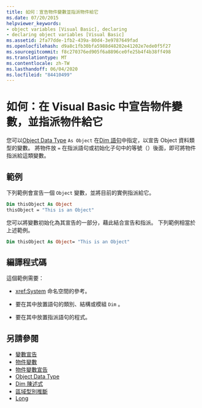 ```yaml
---
title: 如何：宣告物件變數並指派物件給它
ms.date: 07/20/2015
helpviewer_keywords:
- object variables [Visual Basic], declaring
- declaring object variables [Visual Basic]
ms.assetid: 2fa77dde-1fb2-439a-80d4-3e9787649fad
ms.openlocfilehash: d9a8c1fb30bfa5988d48202e41202e7ede0f5f27
ms.sourcegitcommit: f8c270376ed905f6a8896ce0fe25b4f4b38ff498
ms.translationtype: MT
ms.contentlocale: zh-TW
ms.lasthandoff: 06/04/2020
ms.locfileid: "84410499"
---
```

# <a name="how-to-declare-an-object-variable-and-assign-an-object-to-it-in-visual-basic"></a>如何：在 Visual Basic 中宣告物件變數，並指派物件給它

您可以[Object Data Type](../../../language-reference/data-types/object-data-type.md) `As Object` 在[Dim 語句](../../../language-reference/statements/dim-statement.md)中指定，以宣告 Object 資料類型的變數。 將物件放 `=` 在指派語句或初始化子句中的等號（）後面，即可將物件指派給這類變數。

## <a name="example"></a>範例

下列範例會宣告一個 `Object` 變數，並將目前的實例指派給它。

```vb
Dim thisObject As Object
thisObject = "This is an Object"
```

您可以將變數初始化為其宣告的一部分，藉此結合宣告和指派。 下列範例相當於上述範例。

```vb
Dim thisObject As Object= "This is an Object"
```

## <a name="compile-the-code"></a>編譯程式碼

這個範例需要：

- <xref:System> 命名空間的參考。

- 要在其中放置語句的類別、結構或模組 `Dim` 。

- 要在其中放置指派語句的程式。

## <a name="see-also"></a>另請參閱

- [變數宣告](variable-declaration.md)
- [物件變數](object-variables.md)
- [物件變數宣告](object-variable-declaration.md)
- [Object Data Type](../../../language-reference/data-types/object-data-type.md)
- [Dim 陳述式](../../../language-reference/statements/dim-statement.md)
- [區域型別推斷](local-type-inference.md)
- [Long](../../../language-reference/statements/option-strict-statement.md)
